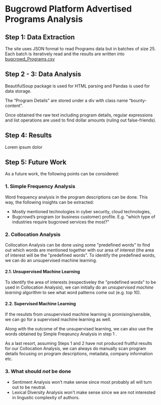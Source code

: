 # Bugcrowd Platform Advertised Programs Analysis

## Step 1: Data Extraction
The site uses JSON format to read Programs data but in batches of size 25. Each batch is iteratively read and the results are written into [bugcrowd_Programs.csv](https://github.com/aytuncilhan/BugcrowdAnalysis/blob/master/bugcrowd_Programs.csv)

## Step 2 - 3: Data Analysis
BeautifulSoup package is used for HTML parsing and Pandas is used for data storage.

The “Program Details” are stored under a div with class name “bounty-content”.

Once obtained the raw text including program details, regular expressions and list operations are used to find dollar amounts (ruling out false-friends).

## Step 4: Results

Lorem ipsum dolor

## Step 5: Future Work

As a future work, the following points can be considered:

### 1. Simple Frequency Analysis
Word frequency analysis in the program descriptions can be done. This way, the following insights can be extracted:
* Mostly mentioned technologies in cyber security, cloud technologies, 
* Bugcrowd’s program (or business customer) profile. E.g. "which type of industries require bugcrowd services the most?"

### 2. Collocation Analysis

Collocation Analysis can be done using some "predefined words" to find out which words are mentioned together with our area of interest (the area of interest will be the "predefined words". To identify the predefined words, we can do an unsupervised machine learning.

#### 2.1. Unsupervised Machine Learning
To identify the area of interests (respectiveley the "predefined words" to be used in Collocation Analysis), we can initially do an *unsupervised machine learning* algorithm to see what word patterns come out (e.g. top 10).

#### 2.2. Supervised Machine Learning
If the resulsts from unsupervised machine learning is promising/sensible, we can go for a supervised machine learning as well.

Along with the outcome of the unsupervised learning, we can also use the words obtained by Simple Freqeuncy Analysis in step 1 . 

As a last resort, assuming Steps 1 and 2 have not produced fruitful results for our Collocation Analysis, we can always do manually scan program details focusing on program descriptions, metadata, company information etc.

### 3. What should *not* be done
* Sentiment Analysis won’t make sense since most probably all will turn out to be neutral.
* Lexical Diversity Analysis won't make sense since we are not interested in lingustic complexity of authors.
